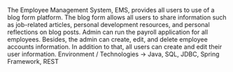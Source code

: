The Employee Management System, EMS, provides all users to use of a blog form platform. 
The blog form allows all users to share information such as job-related articles, personal development resources, and personal reflections on blog posts. 
Admin can run the payroll application for all employees. Besides, the admin can create, edit, and delete employee accounts information. 
In addition to that, all users can create and edit their user information.
Environment / Technologies -> Java, SQL, JDBC, Spring Framework, REST
